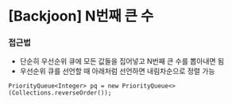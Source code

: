 # [Backjoon] N번째 큰 수

### 접근법

- 단순히 우선순위 큐에 모든 값들을 집어넣고 N번째 큰 수를 뽑아내면 됨
- 우선순위 큐를 선언할 때 아래처럼 선언하면 내림차순으로 정렬 가능 
```
PriorityQueue<Integer> pq = new PriorityQueue<>(Collections.reverseOrder());
```
